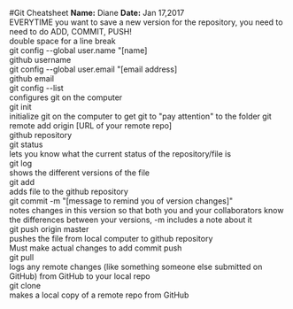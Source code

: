 #Git Cheatsheet
**Name:** Diane
**Date:** Jan 17,2017  
EVERYTIME you want to save a new version for the repository, you need to need to do ADD, COMMIT, PUSH!  
double space for a line break  
git config --global user.name "[name]  
github username  
git config --global user.email "[email address]  
github email  
git config --list  
configures git on the computer  
git init  
initialize git on the computer to get git to "pay attention" to the folder 
git remote add origin [URL of your remote repo]  
github repository  
git status  
lets you know what the current status of the repository/file is  
git log  
shows the different versions of the file  
git add  
adds file to the github repository  
git commit -m  "[message to remind you of version changes]"  
notes changes in this version so that both you and your collaborators know the differences between your versions, -m includes a note about it  
git push origin master  
pushes the file from local computer to github repository  
Must make actual changes to add commit push  
git pull  
logs any remote changes (like something someone else submitted on GitHub) from GitHub to your local repo  
git clone  
makes a local copy of a remote repo from GitHub  
